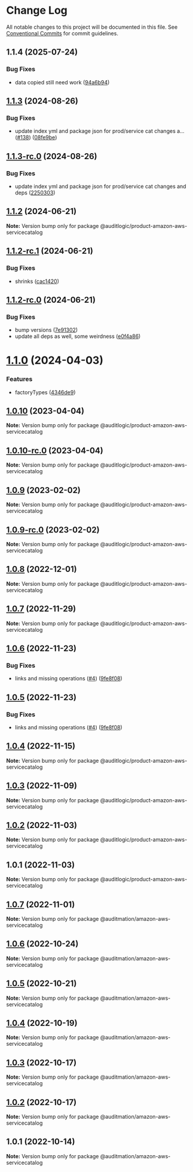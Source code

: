 # Change Log

All notable changes to this project will be documented in this file.
See [Conventional Commits](https://conventionalcommits.org) for commit guidelines.

## 1.1.4 (2025-07-24)


### Bug Fixes

* data copied still need work ([94a6b94](https://github.com/zerobias-org/product/commit/94a6b942fb0516367548599d739529536132755a))





## [1.1.3](https://github.com/auditlogic/product/compare/@auditlogic/product-amazon-aws-servicecatalog@1.1.2...@auditlogic/product-amazon-aws-servicecatalog@1.1.3) (2024-08-26)


### Bug Fixes

* update index yml and package json for prod/service cat changes a… ([#138](https://github.com/auditlogic/product/issues/138)) ([08fe9be](https://github.com/auditlogic/product/commit/08fe9beb1c8457462a19bc69caa02e6212d97e1a))





## [1.1.3-rc.0](https://github.com/auditlogic/product/compare/@auditlogic/product-amazon-aws-servicecatalog@1.1.2...@auditlogic/product-amazon-aws-servicecatalog@1.1.3-rc.0) (2024-08-26)


### Bug Fixes

* update index yml and package json for prod/service cat changes and deps ([2250303](https://github.com/auditlogic/product/commit/225030363a363608240135b7ebed386b28f01e4b))





## [1.1.2](https://github.com/auditlogic/product/compare/@auditlogic/product-amazon-aws-servicecatalog@1.1.2-rc.1...@auditlogic/product-amazon-aws-servicecatalog@1.1.2) (2024-06-21)

**Note:** Version bump only for package @auditlogic/product-amazon-aws-servicecatalog





## [1.1.2-rc.1](https://github.com/auditlogic/product/compare/@auditlogic/product-amazon-aws-servicecatalog@1.1.2-rc.0...@auditlogic/product-amazon-aws-servicecatalog@1.1.2-rc.1) (2024-06-21)


### Bug Fixes

* shrinks ([cac1420](https://github.com/auditlogic/product/commit/cac14200fefcd8183ab69fe89a47bd3f70f563e9))





## [1.1.2-rc.0](https://github.com/auditlogic/product/compare/@auditlogic/product-amazon-aws-servicecatalog@1.1.0...@auditlogic/product-amazon-aws-servicecatalog@1.1.2-rc.0) (2024-06-21)


### Bug Fixes

* bump versions ([7e91302](https://github.com/auditlogic/product/commit/7e913023b8b312150ed7762c32fbbe616be71de5))
* update all deps as well, some weirdness ([e0f4a86](https://github.com/auditlogic/product/commit/e0f4a864714e2d3de6bbf3da014d5312fe53be2f))





# [1.1.0](https://github.com/auditlogic/product/compare/@auditlogic/product-amazon-aws-servicecatalog@1.0.10...@auditlogic/product-amazon-aws-servicecatalog@1.1.0) (2024-04-03)


### Features

* factoryTypes ([4346de9](https://github.com/auditlogic/product/commit/4346de92693aee892fccf725338ffc7b80ab182b))





## [1.0.10](https://github.com/auditlogic/product/compare/@auditlogic/product-amazon-aws-servicecatalog@1.0.9...@auditlogic/product-amazon-aws-servicecatalog@1.0.10) (2023-04-04)

**Note:** Version bump only for package @auditlogic/product-amazon-aws-servicecatalog





## [1.0.10-rc.0](https://github.com/auditlogic/product/compare/@auditlogic/product-amazon-aws-servicecatalog@1.0.9...@auditlogic/product-amazon-aws-servicecatalog@1.0.10-rc.0) (2023-04-04)

**Note:** Version bump only for package @auditlogic/product-amazon-aws-servicecatalog





## [1.0.9](https://github.com/auditlogic/product/compare/@auditlogic/product-amazon-aws-servicecatalog@1.0.8...@auditlogic/product-amazon-aws-servicecatalog@1.0.9) (2023-02-02)

**Note:** Version bump only for package @auditlogic/product-amazon-aws-servicecatalog





## [1.0.9-rc.0](https://github.com/auditlogic/product/compare/@auditlogic/product-amazon-aws-servicecatalog@1.0.8...@auditlogic/product-amazon-aws-servicecatalog@1.0.9-rc.0) (2023-02-02)

**Note:** Version bump only for package @auditlogic/product-amazon-aws-servicecatalog





## [1.0.8](https://github.com/auditlogic/product/compare/@auditlogic/product-amazon-aws-servicecatalog@1.0.7...@auditlogic/product-amazon-aws-servicecatalog@1.0.8) (2022-12-01)

**Note:** Version bump only for package @auditlogic/product-amazon-aws-servicecatalog





## [1.0.7](https://github.com/auditlogic/product/compare/@auditlogic/product-amazon-aws-servicecatalog@1.0.6...@auditlogic/product-amazon-aws-servicecatalog@1.0.7) (2022-11-29)

**Note:** Version bump only for package @auditlogic/product-amazon-aws-servicecatalog





## [1.0.6](https://github.com/auditlogic/product/compare/@auditlogic/product-amazon-aws-servicecatalog@1.0.4...@auditlogic/product-amazon-aws-servicecatalog@1.0.6) (2022-11-23)


### Bug Fixes

* links and missing operations ([#4](https://github.com/auditlogic/product/issues/4)) ([9fe8f08](https://github.com/auditlogic/product/commit/9fe8f08fe7c57fdb79f991ac35bd6ac2e7dcad38))





## [1.0.5](https://github.com/auditlogic/product/compare/@auditlogic/product-amazon-aws-servicecatalog@1.0.4...@auditlogic/product-amazon-aws-servicecatalog@1.0.5) (2022-11-23)


### Bug Fixes

* links and missing operations ([#4](https://github.com/auditlogic/product/issues/4)) ([9fe8f08](https://github.com/auditlogic/product/commit/9fe8f08fe7c57fdb79f991ac35bd6ac2e7dcad38))





## [1.0.4](https://github.com/auditlogic/product/compare/@auditlogic/product-amazon-aws-servicecatalog@1.0.3...@auditlogic/product-amazon-aws-servicecatalog@1.0.4) (2022-11-15)

**Note:** Version bump only for package @auditlogic/product-amazon-aws-servicecatalog





## [1.0.3](https://github.com/auditlogic/product/compare/@auditlogic/product-amazon-aws-servicecatalog@1.0.2...@auditlogic/product-amazon-aws-servicecatalog@1.0.3) (2022-11-09)

**Note:** Version bump only for package @auditlogic/product-amazon-aws-servicecatalog





## [1.0.2](https://github.com/auditlogic/product/compare/@auditlogic/product-amazon-aws-servicecatalog@1.0.1...@auditlogic/product-amazon-aws-servicecatalog@1.0.2) (2022-11-03)

**Note:** Version bump only for package @auditlogic/product-amazon-aws-servicecatalog





## 1.0.1 (2022-11-03)

**Note:** Version bump only for package @auditlogic/product-amazon-aws-servicecatalog





## [1.0.7](https://github.com/auditmation/store-content/compare/@auditmation/amazon-aws-servicecatalog@1.0.6...@auditmation/amazon-aws-servicecatalog@1.0.7) (2022-11-01)

**Note:** Version bump only for package @auditmation/amazon-aws-servicecatalog





## [1.0.6](https://github.com/auditmation/store-content/compare/@auditmation/amazon-aws-servicecatalog@1.0.5...@auditmation/amazon-aws-servicecatalog@1.0.6) (2022-10-24)

**Note:** Version bump only for package @auditmation/amazon-aws-servicecatalog





## [1.0.5](https://github.com/auditmation/store-content/compare/@auditmation/amazon-aws-servicecatalog@1.0.4...@auditmation/amazon-aws-servicecatalog@1.0.5) (2022-10-21)

**Note:** Version bump only for package @auditmation/amazon-aws-servicecatalog





## [1.0.4](https://github.com/auditmation/store-content/compare/@auditmation/amazon-aws-servicecatalog@1.0.3...@auditmation/amazon-aws-servicecatalog@1.0.4) (2022-10-19)

**Note:** Version bump only for package @auditmation/amazon-aws-servicecatalog





## [1.0.3](https://github.com/auditmation/store-content/compare/@auditmation/amazon-aws-servicecatalog@1.0.2...@auditmation/amazon-aws-servicecatalog@1.0.3) (2022-10-17)

**Note:** Version bump only for package @auditmation/amazon-aws-servicecatalog





## [1.0.2](https://github.com/auditmation/store-content/compare/@auditmation/amazon-aws-servicecatalog@1.0.1...@auditmation/amazon-aws-servicecatalog@1.0.2) (2022-10-17)

**Note:** Version bump only for package @auditmation/amazon-aws-servicecatalog





## 1.0.1 (2022-10-14)

**Note:** Version bump only for package @auditmation/amazon-aws-servicecatalog
